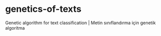 # genetics-of-texts
Genetic algorithm for text classification | Metin sınıflandırma için genetik algoritma
